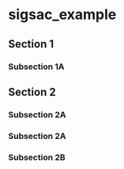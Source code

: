 # sigsac_example

## Section 1
### Subsection 1A

## Section 2

### Subsection 2A

### Subsection 2A

### Subsection 2B
